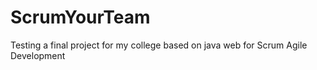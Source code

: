 # ScrumYourTeam
Testing a final project for my college based on java web for Scrum Agile Development
